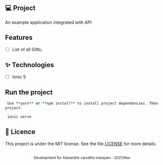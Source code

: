 ## 💻 Project

An example application integrated with API.

## Features

- [ ] List of all Gifts;

## ✨ Technologies

- [ ] Ionic 5

## Run the project

```cl
 Use **yarn** or **npm install** to install project dependencies. Then start the
project.
```

```cl
 ionic serve
```

## 📄 Licence

This project is under the MIT license. See the file [LICENSE](LICENSE.md) for
more details.

<br />

<div align="center">
  <small>Development for Alexandre carvalho marques - 2021/Nov</small>
</div>
